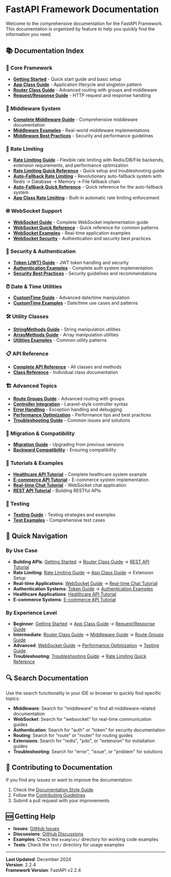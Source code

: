 # FastAPI Framework Documentation

Welcome to the comprehensive documentation for the FastAPI Framework. This documentation is organized by feature to help you quickly find the information you need.

## 📚 Documentation Index

### 🚀 Core Framework
- **[Getting Started](getting-started.md)** - Quick start guide and basic setup
- **[App Class Guide](app-class.md)** - Application lifecycle and singleton pattern
- **[Router Class Guide](router-class.md)** - Advanced routing with groups and middleware
- **[Request/Response Guide](request-response.md)** - HTTP request and response handling

### 🔧 Middleware System
- **[Complete Middleware Guide](middleware-complete-guide.md)** - Comprehensive middleware documentation
- **[Middleware Examples](middleware-examples.md)** - Real-world middleware implementations
- **[Middleware Best Practices](middleware-best-practices.md)** - Security and performance guidelines

### 🚦 Rate Limiting
- **[Rate Limiting Guide](rate-limiting.md)** - Flexible rate limiting with Redis/DB/File backends, extension requirements, and performance optimization
- **[Rate Limiting Quick Reference](rate-limiting-quick-reference.md)** - Quick setup and troubleshooting guide
- **[Auto-Fallback Rate Limiting](auto-fallback-rate-limiting.md)** - Revolutionary auto-fallback system with Redis → Database → Memory → File fallback chain
- **[Auto-Fallback Quick Reference](auto-fallback-quick-reference.md)** - Quick reference for the auto-fallback system
- **[App Class Rate Limiting](app-class.md#rate-limiting)** - Built-in automatic rate limiting enforcement

### 🌐 WebSocket Support
- **[WebSocket Guide](websocket.md)** - Complete WebSocket implementation guide
- **[WebSocket Quick Reference](websocket-quick-reference.md)** - Quick reference for common patterns
- **[WebSocket Examples](websocket-examples.md)** - Real-time application examples
- **[WebSocket Security](websocket-security.md)** - Authentication and security best practices

### 🔐 Security & Authentication
- **[Token (JWT) Guide](token.md)** - JWT token handling and security
- **[Authentication Examples](authentication-examples.md)** - Complete auth system implementation
- **[Security Best Practices](security-best-practices.md)** - Security guidelines and recommendations

### ⏰ Date & Time Utilities
- **[CustomTime Guide](customtime.md)** - Advanced date/time manipulation
- **[CustomTime Examples](customtime-examples.md)** - Date/time use cases and patterns

### 🛠 Utility Classes
- **[StringMethods Guide](stringmethods.md)** - String manipulation utilities
- **[ArrayMethods Guide](arraymethods.md)** - Array manipulation utilities
- **[Utilities Examples](utilities-examples.md)** - Common utility patterns

### 📋 API Reference
- **[Complete API Reference](api-reference.md)** - All classes and methods
- **[Class Reference](class-reference.md)** - Individual class documentation

### 🏗 Advanced Topics
- **[Route Groups Guide](route-groups.md)** - Advanced routing with groups
- **[Controller Integration](controller-integration.md)** - Laravel-style controller syntax
- **[Error Handling](error-handling.md)** - Exception handling and debugging
- **[Performance Optimization](performance.md)** - Performance tips and best practices
- **[Troubleshooting Guide](troubleshooting.md)** - Common issues and solutions

### 🔄 Migration & Compatibility
- **[Migration Guide](migration-guide.md)** - Upgrading from previous versions
- **[Backward Compatibility](backward-compatibility.md)** - Ensuring compatibility

### 📖 Tutorials & Examples
- **[Healthcare API Tutorial](healthcare-api-tutorial.md)** - Complete healthcare system example
- **[E-commerce API Tutorial](ecommerce-api-tutorial.md)** - E-commerce system implementation
- **[Real-time Chat Tutorial](realtime-chat-tutorial.md)** - WebSocket chat application
- **[REST API Tutorial](rest-api-tutorial.md)** - Building RESTful APIs

### 🧪 Testing
- **[Testing Guide](testing-guide.md)** - Testing strategies and examples
- **[Test Examples](test-examples.md)** - Comprehensive test cases

## 🎯 Quick Navigation

### By Use Case
- **Building APIs**: [Getting Started](getting-started.md) → [Router Class Guide](router-class.md) → [REST API Tutorial](rest-api-tutorial.md)
- **Rate Limiting**: [Rate Limiting Guide](rate-limiting.md) → [App Class Guide](app-class.md) → Extension Setup
- **Real-time Applications**: [WebSocket Guide](websocket.md) → [Real-time Chat Tutorial](realtime-chat-tutorial.md)
- **Authentication Systems**: [Token Guide](token.md) → [Authentication Examples](authentication-examples.md)
- **Healthcare Applications**: [Healthcare API Tutorial](healthcare-api-tutorial.md)
- **E-commerce Systems**: [E-commerce API Tutorial](ecommerce-api-tutorial.md)

### By Experience Level
- **Beginner**: [Getting Started](getting-started.md) → [App Class Guide](app-class.md) → [Request/Response Guide](request-response.md)
- **Intermediate**: [Router Class Guide](router-class.md) → [Middleware Guide](middleware-complete-guide.md) → [Route Groups Guide](route-groups.md)
- **Advanced**: [WebSocket Guide](websocket.md) → [Performance Optimization](performance.md) → [Testing Guide](testing-guide.md)
- **Troubleshooting**: [Troubleshooting Guide](troubleshooting.md) → [Rate Limiting Quick Reference](rate-limiting-quick-reference.md)

## 🔍 Search Documentation

Use the search functionality in your IDE or browser to quickly find specific topics:
- **Middleware**: Search for "middleware" to find all middleware-related documentation
- **WebSocket**: Search for "websocket" for real-time communication guides
- **Authentication**: Search for "auth" or "token" for security documentation
- **Routing**: Search for "route" or "router" for routing guides
- **Extensions**: Search for "redis", "pdo", or "extension" for installation guides
- **Troubleshooting**: Search for "error", "issue", or "problem" for solutions

## 📝 Contributing to Documentation

If you find any issues or want to improve the documentation:
1. Check the [Documentation Style Guide](docs-style-guide.md)
2. Follow the [Contributing Guidelines](../CONTRIBUTING.md)
3. Submit a pull request with your improvements

## 🆘 Getting Help

- **Issues**: [GitHub Issues](https://github.com/imransaadullah/fast-api/issues)
- **Discussions**: [GitHub Discussions](https://github.com/imransaadullah/fast-api/discussions)
- **Examples**: Check the `examples/` directory for working code examples
- **Tests**: Check the `test/` directory for usage examples

---

**Last Updated**: December 2024  
**Version**: 2.2.4  
**Framework Version**: FastAPI v2.2.4
